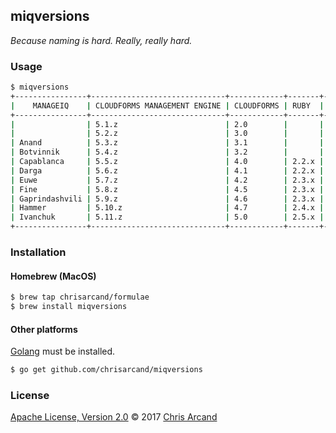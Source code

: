 miqversions
---

*Because naming is hard. Really, really hard.*

### Usage

```bash
$ miqversions
+----------------+------------------------------+------------+-------+------------+
|    MANAGEIQ    | CLOUDFORMS MANAGEMENT ENGINE | CLOUDFORMS | RUBY  | POSTGRESQL |
+----------------+------------------------------+------------+-------+------------+
|                | 5.1.z                        | 2.0        |       |            |
|                | 5.2.z                        | 3.0        |       |            |
| Anand          | 5.3.z                        | 3.1        |       |            |
| Botvinnik      | 5.4.z                        | 3.2        |       |            |
| Capablanca     | 5.5.z                        | 4.0        | 2.2.x | 9.4.x      |
| Darga          | 5.6.z                        | 4.1        | 2.2.x | 9.4.x      |
| Euwe           | 5.7.z                        | 4.2        | 2.3.x | 9.5.x      |
| Fine           | 5.8.z                        | 4.5        | 2.3.x | 9.5.x      |
| Gaprindashvili | 5.9.z                        | 4.6        | 2.3.x | 9.5.x      |
| Hammer         | 5.10.z                       | 4.7        | 2.4.x | 9.5.x      |
| Ivanchuk       | 5.11.z                       | 5.0        | 2.5.x | 10.x       |
+----------------+------------------------------+------------+-------+------------+
```

### Installation

#### Homebrew (MacOS)

```bash
$ brew tap chrisarcand/formulae
$ brew install miqversions
```

#### Other platforms

[Golang](https://golang.org/) must be installed.

```bash
$ go get github.com/chrisarcand/miqversions
```

### License

[Apache License, Version 2.0](https://github.com/chrisarcand/miqversion/blob/master/LICENSE) © 2017 [Chris Arcand](https://github.com/chrisarcand)
